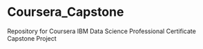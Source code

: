 # Coursera_Capstone
Repository for Coursera IBM Data Science Professional Certificate Capstone Project
